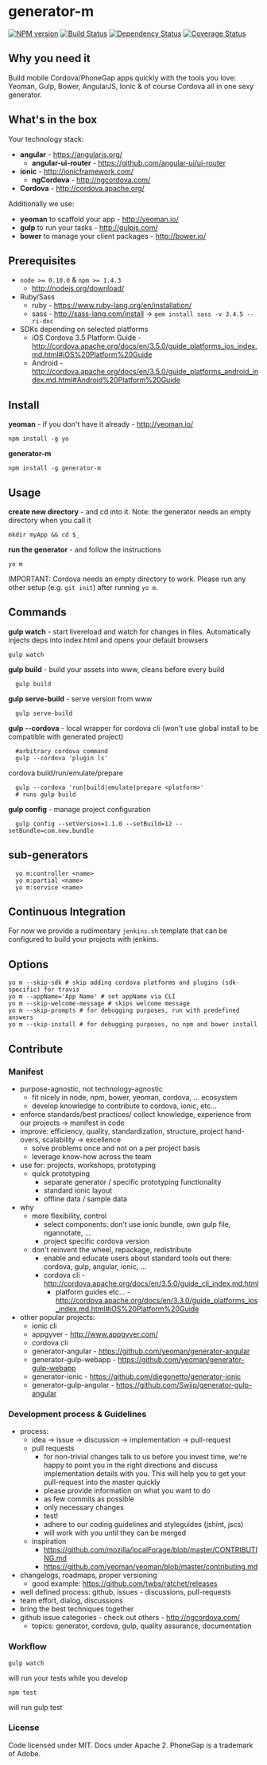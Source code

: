 # generator-m

[![NPM version][npm-image]][npm-url] [![Build Status][travis-image]][travis-url] [![Dependency Status][daviddm-image]][daviddm-url] [![Coverage Status][coveralls-image]][coveralls-url]

[npm-image]: https://badge.fury.io/js/generator-m.svg
[npm-url]: https://npmjs.org/package/generator-m
[travis-image]: https://travis-ci.org/mwaylabs/generator-m.svg?branch=master
[travis-url]: https://travis-ci.org/mwaylabs/generator-m
[daviddm-image]: https://david-dm.org/mwaylabs/generator-m.svg?theme=shields.io
[daviddm-url]: https://david-dm.org/mwaylabs/generator-m
[coveralls-image]: https://coveralls.io/repos/mwaylabs/generator-m/badge.png?branch=master
[coveralls-url]: https://coveralls.io/r/mwaylabs/generator-m?branch=master

## Why you need it
Build mobile Cordova/PhoneGap apps quickly with the tools you love:
Yeoman, Gulp, Bower, AngularJS, Ionic & of course Cordova all in one sexy generator.

## What's in the box
Your technology stack:

- **angular** - https://angularjs.org/
  - **angular-ui-router** - https://github.com/angular-ui/ui-router
- **ionic** - http://ionicframework.com/
  - **ngCordova** - http://ngcordova.com/
- **Cordova** - http://cordova.apache.org/

Additionally we use:

- **yeoman** to scaffold your app - http://yeoman.io/
- **gulp** to run your tasks - http://gulpjs.com/
- **bower** to manage your client packages - http://bower.io/

## Prerequisites
- `node >= 0.10.0` & `npm >= 1.4.3`
  - http://nodejs.org/download/
- Ruby/Sass
  - ruby - https://www.ruby-lang.org/en/installation/
  - sass - http://sass-lang.com/install -> `gem install sass -v 3.4.5 --ri-doc`
- SDKs depending on selected platforms
  - iOS Cordova 3.5 Platform Guide -http://cordova.apache.org/docs/en/3.5.0/guide_platforms_ios_index.md.html#iOS%20Platform%20Guide
  - Android -http://cordova.apache.org/docs/en/3.5.0/guide_platforms_android_index.md.html#Android%20Platform%20Guide


## Install
**yeoman** - if you don't have it already - http://yeoman.io/

```
npm install -g yo
```

**generator-m**
```
npm install -g generator-m
```

## Usage
**create new directory** - and cd into it. Note: the generator needs an empty directory when you call it
```
mkdir myApp && cd $_
```
**run the generator** - and follow the instructions
```
yo m
```
IMPORTANT: Cordova needs an empty directory to work. Please run any other setup (e.g. `git init`) after running `yo m`.

## Commands
**gulp watch** - start livereload and watch for changes in files. Automatically injects deps into index.html and opens your default browsers

```
gulp watch
```

**gulp build** - build your assets into www, cleans before every build
```
  gulp build
```

**gulp serve-build** - serve version from www
```
  gulp serve-build
```

**gulp --cordova** - local wrapper for cordova cli (won't use global install to be compatible with generated project)
```
  #arbitrary cordova command
  gulp --cordova 'plugin ls'
```

cordova build/run/emulate/prepare
```
  gulp --cordova 'run|build|emulate|prepare <platform>' 
  # runs gulp build
```

**gulp config** - manage project configuration
```
  gulp config --setVersion=1.1.0 --setBuild=12 --setBundle=com.new.bundle
```

## sub-generators
```
  yo m:controller <name>
  yo m:partial <name>
  yo m:service <name>
```

## Continuous Integration
For now we provide a rudimentary `jenkins.sh` template that can be configured to build your projects with jenkins.

## Options
```
yo m --skip-sdk # skip adding cordova platforms and plugins (sdk-specific) for travis
yo m --appName='App Name' # set appName via CLI
yo m --skip-welcome-message # skips welcome message
yo m --skip-prompts # for debugging purposes, run with predefined answers
yo m --skip-install # for debugging purposes, no npm and bower install
```


## Contribute

### Manifest
- purpose-agnostic, not technology-agnostic 
  - fit nicely in node, npm, bower, yeoman, cordova, ... ecosystem
  - develop knowledge to contribute to cordova, ionic, etc...
- enforce standards/best practices/ collect knowledge, experience from our projects -> manifest in code
- improve: efficiency, quality, standardization, structure, project hand-overs, scalability -> excellence
  - solve problems once and not on a per project basis
  - leverage know-how across the team 
- use for: projects, workshops, prototyping
  - quick prototyping
    - separate generator / specific prototyping functionality 
    - standard ionic layout
    - offline data / sample data 
- why
  - more flexibility, control
    - select components: don’t use ionic bundle, own gulp file, ngannotate, ...
    - project specific cordova version
  - don't reinvent the wheel, repackage, redistribute
    - enable and educate users about standard tools out there: cordova, gulp, angular, ionic, ...
    - cordova cli - http://cordova.apache.org/docs/en/3.5.0/guide_cli_index.md.html
      - platform guides etc... - http://cordova.apache.org/docs/en/3.3.0/guide_platforms_ios_index.md.html#iOS%20Platform%20Guide
- other popular projects:
  - ionic cli
  - appgyver - http://www.appgyver.com/
  - cordova cli
  - generator-angular - https://github.com/yeoman/generator-angular
  - generator-gulp-webapp - https://github.com/yeoman/generator-gulp-webapp
  - generator-ionic - https://github.com/diegonetto/generator-ionic
  - generator-gulp-angular - https://github.com/Swiip/generator-gulp-angular 

### Development process & Guidelines

- process:
  - idea -> issue -> discussion -> implementation -> pull-request
  - pull requests 
    - for non-trivial changes talk to us before you invest time, we're happy to point you in the right directions and discuss implementation details with you. This will help you to get your pull-request into the master quickly
    - please provide information on what you want to do
    - as few commits as possible
    - only necessary changes
    - test!
    - adhere to our coding guidelines and styleguides (jshint, jscs)
    - will work with you until they can be merged
  - inspiration
    - https://github.com/mozilla/localForage/blob/master/CONTRIBUTING.md
    - https://github.com/yeoman/yeoman/blob/master/contributing.md
- changelogs, roadmaps, proper versioning
  - good example: https://github.com/twbs/ratchet/releases 
- well defined process: github, issues - discussions, pull-requests
- team effort, dialog, discussions
- bring the best techniques together
- github issue categories - check out others - http://ngcordova.com/
  - topics: generator, cordova, gulp, quality assurance, documentation




### Workflow
```
gulp watch
```
will run your tests while you develop

```
npm test
```
will run gulp test

### License
Code licensed under MIT. Docs under Apache 2. PhoneGap is a trademark of Adobe.


